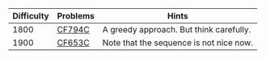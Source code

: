 | Difficulty | Problems | Hints |
| -------- | -------- | -------- |
| 1800 | [CF794C](https://codeforces.com/problemset/problem/794/C) | A greedy approach. But think carefully. |
| 1900 | [CF653C](https://codeforces.com/problemset/problem/653/C) | Note that the sequence is not nice now. |